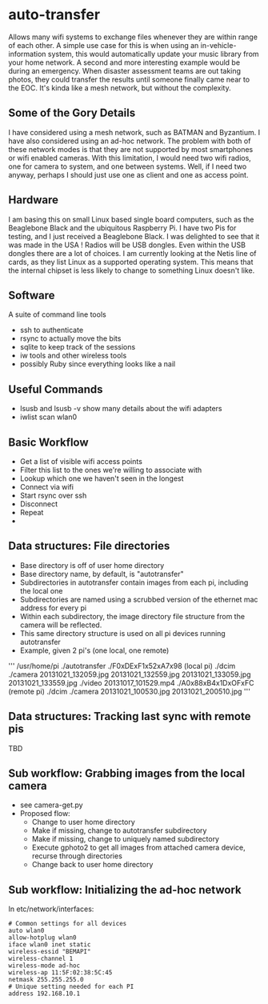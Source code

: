 auto-transfer
=============

Allows many wifi systems to exchange files whenever they are within range of each other. A simple use case for this is when using an in-vehicle-information system, this would automatically update your music library from your home network. A second and more 
interesting example would be during an emergency. When disaster assessment teams are out taking photos, they could transfer the results until someone finally came near to the EOC. It's kinda like a mesh network, but without the complexity.


Some of the Gory Details
-------------------------

I have considered using a mesh network, such as BATMAN and Byzantium. I have also considered using an ad-hoc network. The problem with both of these network modes is that they are not supported by most smartphones or wifi enabled cameras. With this limitation, I 
would need two wifi radios, one for camera to system, and one between systems. Well, if I need two anyway, perhaps I should just use one as client and one as access point.

Hardware
--------
I am basing this on small Linux based single board computers, such as the Beaglebone Black and the ubiquitous Raspberry Pi. I have two Pis for testing, and I just received a Beaglebone Black. I was delighted to 
see that it was made in the USA ! 
Radios will be USB dongles. Even within the USB dongles there are a lot of choices. I am currently looking at the Netis line of cards, as they list Linux as a supported operating system. This means that the internal 
chipset is less likely to change to something Linux doesn't like. 

Software
--------
A suite of command line tools
* ssh to authenticate
* rsync to actually move the bits
* sqlite to keep track of the sessions
* iw tools and other wireless tools
* possibly Ruby since everything looks like a nail

Useful Commands
---------------
* lsusb and lsusb -v show many details about the wifi adapters
* iwlist scan wlan0

Basic Workflow
--------------
* Get a list of visible wifi access points
* Filter this list to the ones we're willing to associate with
* Lookup which one we haven't seen in the longest
* Connect via wifi
* Start rsync over ssh
* Disconnect
* Repeat
* 

Data structures: File directories
----------------------------
* Base directory is off of user home directory
* Base directory name, by default, is "autotransfer"
* Subdirectories in autotransfer contain images from each pi, including the local one
* Subdirectories are named using a scrubbed version of the ethernet mac address for every pi
* Within each subdirectory, the image directory file structure from the camera will be reflected.
* This same directory structure is used on all pi devices running autotransfer
* Example, given 2 pi's (one local, one remote)

'''
/usr/home/pi
	./autotransfer
		./F0xDExF1x52xA7x98 (local pi)
			./dcim
				./camera
					20131021_132059.jpg
					20131021_132559.jpg
					20131021_133059.jpg
					20131021_133559.jpg
				./video
					20131017_101529.mp4
		./A0x88xB4x1DxOFxFC (remote pi)
			./dcim
				./camera
					20131021_100530.jpg
					20131021_200510.jpg
'''
				
Data structures: Tracking last sync with remote pis
---------------------------------------------------

TBD

Sub workflow: Grabbing images from the local camera
---------------------------------------------------
* see camera-get.py
* Proposed flow:
	* Change to user home directory
	* Make if missing, change to autotransfer subdirectory
	* Make if missing, change to uniquely named subdirectory
	* Execute gphoto2 to get all images from attached camera device, recurse through directories
	* Change back to user home directory


Sub workflow: Initializing the ad-hoc network
---------------------------------------------
In etc/network/interfaces:
```
# Common settings for all devices
auto wlan0
allow-hotplug wlan0
iface wlan0 inet static
wireless-essid "BEMAPI"
wireless-channel 1                
wireless-mode ad-hoc
wireless-ap 11:5F:02:38:5C:45     
netmask 255.255.255.0
# Unique setting needed for each PI
address 192.168.10.1              
```
